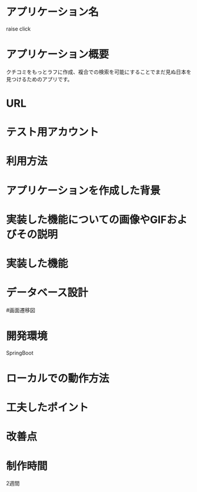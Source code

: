 # アプリケーション名
raise click
# アプリケーション概要
クチコミをもっとラフに作成、複合での検索を可能にすることでまだ見ぬ日本を見つけるためのアプリです。
# URL

# テスト用アカウント

# 利用方法

# アプリケーションを作成した背景

# 実装した機能についての画像やGIFおよびその説明

# 実装した機能

# データベース設計

#画面遷移図

# 開発環境
SpringBoot

# ローカルでの動作方法

# 工夫したポイント

# 改善点


# 制作時間
2週間
